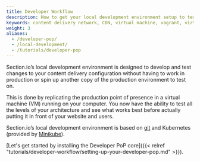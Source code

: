 ```yaml
---
title: Developer Workflow
description: How to get your local development environment setup to test Section CDN on your local machine.
keywords: content delivery network, CDN, virtual machine, vagrant, virtualbox, git, cli, local development, local machine, staging environment, developer pop
weight: 3
aliases:
  - /developer-pop/
  - /local-development/
  - /tutorials/developer-pop
---
```


Section.io’s local development environment is designed to develop and test changes to your content delivery configuration without having to work in production or spin up another copy of the production environment to test on.

This is done by replicating the production point of presence in a virtual machine (VM) running on your computer. You now have the ability to test all the levels of your architecture and see what works best before actually putting it in front of your website and users.

Section.io’s local development environment is based on [git] and Kubernetes (provided by [Minikube]).

[Let's get started by installing the Developer PoP core]({{< relref "tutorials/developer-workflow/setting-up-your-developer-pop.md" >}}).

  [git]: http://git-scm.com/
  [Minikube]: https://github.com/kubernetes/minikube/releases/tag/v0.21.0
